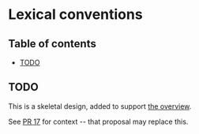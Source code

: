 # Lexical conventions

<!--
Part of the Carbon Language project, under the Apache License v2.0 with LLVM
Exceptions. See /LICENSE for license information.
SPDX-License-Identifier: Apache-2.0 WITH LLVM-exception
-->

## Table of contents

<!-- toc -->

- [TODO](#todo)

<!-- tocstop -->

## TODO

This is a skeletal design, added to support [the overview](README.md).

See [PR 17](https://github.com/carbon-language/carbon-lang/pull/17) for context
-- that proposal may replace this.
